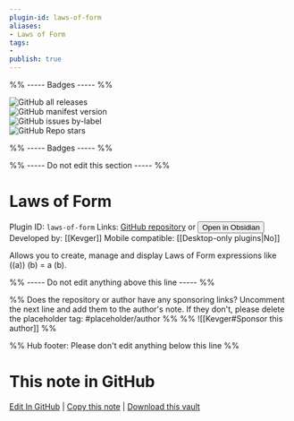 ```yaml
---
plugin-id: laws-of-form
aliases:
- Laws of Form
tags: 
- 
publish: true
---
```


%% ----- Badges ----- %%

![GitHub all releases](https://img.shields.io/github/downloads/Kevger/obsidian-laws-of-form/total?color=573E7A&logo=github&style=for-the-badge)   
![GitHub manifest version](https://img.shields.io/github/manifest-json/v/Kevger/obsidian-laws-of-form?color=573E7A&logo=github&style=for-the-badge)   
![GitHub issues by-label](https://img.shields.io/github/issues/Kevger/obsidian-laws-of-form/help%20wanted?color=573E7A&logo=github&style=for-the-badge)   
![GitHub Repo stars](https://img.shields.io/github/stars/Kevger/obsidian-laws-of-form?color=573E7A&logo=github&style=for-the-badge)

%% ----- Badges ----- %%

%% ----- Do not edit this section ----- %%

# Laws of Form

Plugin ID: `laws-of-form`
Links: [GitHub repository](https://github.com/Kevger/obsidian-laws-of-form) or [<button id=HH>Open in Obsidian</button>](obsidian://show-plugin?id=laws-of-form)
Developed by: [[Kevger]]
Mobile compatible: [[Desktop-only plugins|No]]

Allows you to create, manage and display Laws of Form expressions like ((a)) (b) = a (b).

%% ----- Do not edit anything above this line ----- %% 

%% Does the repository or author have any sponsoring links? Uncomment the next line and add them to the author's note. If they don't, please delete the placeholder tag: #placeholder/author %%
%% ![[Kevger#Sponsor this author]] %%

%% Hub footer: Please don't edit anything below this line %%

# This note in GitHub

<span class="git-footer">[Edit In GitHub](https://github.dev/obsidian-community/obsidian-hub/blob/main/02%20-%20Community%20Expansions/02.05%20All%20Community%20Expansions/Plugins/laws-of-form.md "git-hub-edit-note") | [Copy this note](https://raw.githubusercontent.com/obsidian-community/obsidian-hub/main/02%20-%20Community%20Expansions/02.05%20All%20Community%20Expansions/Plugins/laws-of-form.md "git-hub-copy-note") | [Download this vault](https://github.com/obsidian-community/obsidian-hub/archive/refs/heads/main.zip "git-hub-download-vault") </span>
